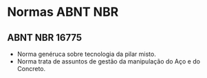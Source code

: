 # Normas ABNT NBR

## ABNT NBR 16775
- Norma genéruca sobre tecnologia da pilar misto.
- Norma trata de assuntos de gestão da manipulação do Aço e do Concreto.
